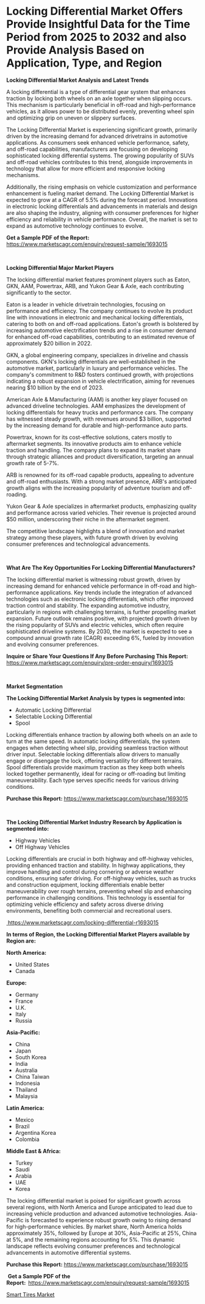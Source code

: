 <p><h1>Locking Differential Market Offers Provide Insightful Data for the Time Period from 2025 to 2032 and also Provide Analysis Based on Application, Type, and Region</h1></p><p><strong>Locking Differential Market Analysis and Latest Trends</strong></p>
<p><p>A locking differential is a type of differential gear system that enhances traction by locking both wheels on an axle together when slipping occurs. This mechanism is particularly beneficial in off-road and high-performance vehicles, as it allows power to be distributed evenly, preventing wheel spin and optimizing grip on uneven or slippery surfaces. </p><p>The Locking Differential Market is experiencing significant growth, primarily driven by the increasing demand for advanced drivetrains in automotive applications. As consumers seek enhanced vehicle performance, safety, and off-road capabilities, manufacturers are focusing on developing sophisticated locking differential systems. The growing popularity of SUVs and off-road vehicles contributes to this trend, alongside improvements in technology that allow for more efficient and responsive locking mechanisms. </p><p>Additionally, the rising emphasis on vehicle customization and performance enhancement is fueling market demand. The Locking Differential Market is expected to grow at a CAGR of 5.5% during the forecast period. Innovations in electronic locking differentials and advancements in materials and design are also shaping the industry, aligning with consumer preferences for higher efficiency and reliability in vehicle performance. Overall, the market is set to expand as automotive technology continues to evolve.</p></p>
<p><strong>Get a Sample PDF of the Report:&nbsp;</strong> <a href="https://www.marketscagr.com/enquiry/request-sample/1693015?utm_campaign=3166&utm_medium=2&utm_source=Github&utm_content=ia&utm_term=30032025&utm_id=locking-differential">https://www.marketscagr.com/enquiry/request-sample/1693015</a></p>
<p>&nbsp;</p>
<p><strong>Locking Differential Major Market Players</strong></p>
<p><p>The locking differential market features prominent players such as Eaton, GKN, AAM, Powertrax, ARB, and Yukon Gear & Axle, each contributing significantly to the sector.</p><p>Eaton is a leader in vehicle drivetrain technologies, focusing on performance and efficiency. The company continues to evolve its product line with innovations in electronic and mechanical locking differentials, catering to both on and off-road applications. Eaton's growth is bolstered by increasing automotive electrification trends and a rise in consumer demand for enhanced off-road capabilities, contributing to an estimated revenue of approximately $20 billion in 2022.</p><p>GKN, a global engineering company, specializes in driveline and chassis components. GKN's locking differentials are well-established in the automotive market, particularly in luxury and performance vehicles. The company's commitment to R&D fosters continued growth, with projections indicating a robust expansion in vehicle electrification, aiming for revenues nearing $10 billion by the end of 2023.</p><p>American Axle & Manufacturing (AAM) is another key player focused on advanced driveline technologies. AAM emphasizes the development of locking differentials for heavy trucks and performance cars. The company has witnessed steady growth, with revenues around $3 billion, supported by the increasing demand for durable and high-performance auto parts.</p><p>Powertrax, known for its cost-effective solutions, caters mostly to aftermarket segments. Its innovative products aim to enhance vehicle traction and handling. The company plans to expand its market share through strategic alliances and product diversification, targeting an annual growth rate of 5-7%.</p><p>ARB is renowned for its off-road capable products, appealing to adventure and off-road enthusiasts. With a strong market presence, ARB's anticipated growth aligns with the increasing popularity of adventure tourism and off-roading.</p><p>Yukon Gear & Axle specializes in aftermarket products, emphasizing quality and performance across varied vehicles. Their revenue is projected around $50 million, underscoring their niche in the aftermarket segment. </p><p>The competitive landscape highlights a blend of innovation and market strategy among these players, with future growth driven by evolving consumer preferences and technological advancements.</p></p>
<p>&nbsp;</p>
<p><strong>What Are The Key Opportunities For Locking Differential Manufacturers?</strong></p>
<p><p>The locking differential market is witnessing robust growth, driven by increasing demand for enhanced vehicle performance in off-road and high-performance applications. Key trends include the integration of advanced technologies such as electronic locking differentials, which offer improved traction control and stability. The expanding automotive industry, particularly in regions with challenging terrains, is further propelling market expansion. Future outlook remains positive, with projected growth driven by the rising popularity of SUVs and electric vehicles, which often require sophisticated driveline systems. By 2030, the market is expected to see a compound annual growth rate (CAGR) exceeding 6%, fueled by innovation and evolving consumer preferences.</p></p>
<p><strong>Inquire or Share Your Questions If Any Before Purchasing This Report:</strong> <a href="https://www.marketscagr.com/enquiry/pre-order-enquiry/1693015?utm_campaign=3166&utm_medium=2&utm_source=Github&utm_content=ia&utm_term=30032025&utm_id=locking-differential">https://www.marketscagr.com/enquiry/pre-order-enquiry/1693015</a></p>
<p>&nbsp;</p>
<p><strong>Market Segmentation</strong></p>
<p><strong>The Locking Differential Market Analysis by types is segmented into:</strong></p>
<p><ul><li>Automatic Locking Differential</li><li>Selectable Locking Differential</li><li>Spool</li></ul></p>
<p><p>Locking differentials enhance traction by allowing both wheels on an axle to turn at the same speed. In automatic locking differentials, the system engages when detecting wheel slip, providing seamless traction without driver input. Selectable locking differentials allow drivers to manually engage or disengage the lock, offering versatility for different terrains. Spool differentials provide maximum traction as they keep both wheels locked together permanently, ideal for racing or off-roading but limiting maneuverability. Each type serves specific needs for various driving conditions.</p></p>
<p><strong>Purchase this Report:&nbsp;</strong><a href="https://www.marketscagr.com/purchase/1693015?utm_campaign=3166&utm_medium=2&utm_source=Github&utm_content=ia&utm_term=30032025&utm_id=locking-differential">https://www.marketscagr.com/purchase/1693015</a></p>
<p>&nbsp;</p>
<p><strong>The Locking Differential Market Industry Research by Application is segmented into:</strong></p>
<p><ul><li>Highway Vehicles</li><li>Off Highway Vehicles</li></ul></p>
<p><p>Locking differentials are crucial in both highway and off-highway vehicles, providing enhanced traction and stability. In highway applications, they improve handling and control during cornering or adverse weather conditions, ensuring safer driving. For off-highway vehicles, such as trucks and construction equipment, locking differentials enable better maneuverability over rough terrains, preventing wheel slip and enhancing performance in challenging conditions. This technology is essential for optimizing vehicle efficiency and safety across diverse driving environments, benefiting both commercial and recreational users.</p></p>
<p><a href="https://www.marketscagr.com/locking-differential-r1693015?utm_campaign=3166&utm_medium=2&utm_source=Github&utm_content=ia&utm_term=30032025&utm_id=locking-differential">&nbsp;https://www.marketscagr.com/locking-differential-r1693015</a></p>
<p><strong>In terms of Region, the Locking Differential Market Players available by Region are:</strong></p>
<p>
    <p> <strong> North America: </strong>
        <ul>
            <li>United States</li>
            <li>Canada</li>
        </ul>
        </p> 
    <p> <strong> Europe: </strong>
        <ul>
            <li>Germany</li>
            <li>France</li>
            <li>U.K.</li>
            <li>Italy</li>
            <li>Russia</li>
        </ul>
        </p> 
    <p> <strong> Asia-Pacific: </strong>
        <ul>
            <li>China</li>
            <li>Japan</li>
            <li>South Korea</li>
            <li>India</li>
            <li>Australia</li>
            <li>China Taiwan</li>
            <li>Indonesia</li>
            <li>Thailand</li>
            <li>Malaysia</li>
        </ul>
        </p> 
    <p> <strong> Latin America: </strong>
        <ul>
            <li>Mexico</li>
            <li>Brazil</li>
            <li>Argentina Korea</li>
            <li>Colombia</li>
        </ul>
        </p> 
    <p> <strong> Middle East & Africa: </strong>
        <ul>
            <li>Turkey</li>
            <li>Saudi</li>
            <li>Arabia</li>
            <li>UAE</li>
            <li>Korea</li>
        </ul>
    </p>
    </p>
<p><p>The locking differential market is poised for significant growth across several regions, with North America and Europe anticipated to lead due to increasing vehicle production and advanced automotive technologies. Asia-Pacific is forecasted to experience robust growth owing to rising demand for high-performance vehicles. By market share, North America holds approximately 35%, followed by Europe at 30%, Asia-Pacific at 25%, China at 5%, and the remaining regions accounting for 5%. This dynamic landscape reflects evolving consumer preferences and technological advancements in automotive differential systems.</p></p>
<p><strong>Purchase this Report: </strong><a href="https://www.marketscagr.com/purchase/1693015?utm_campaign=3166&utm_medium=2&utm_source=Github&utm_content=ia&utm_term=30032025&utm_id=locking-differential">https://www.marketscagr.com/purchase/1693015</a></p>
<p>&nbsp;<strong>Get a Sample PDF of the Report:&nbsp;&nbsp;</strong><a href="https://www.marketscagr.com/enquiry/request-sample/1693015?utm_campaign=3166&utm_medium=2&utm_source=Github&utm_content=ia&utm_term=30032025&utm_id=locking-differential">https://www.marketscagr.com/enquiry/request-sample/1693015</a></p>
<p><strong></strong></p>
<p><p><a href="https://github.com/deyniphytic/Market-Research-Report-List-1/blob/main/smart-tires-market.md?utm_campaign=3166&utm_medium=2&utm_source=Github&utm_content=ia&utm_term=30032025&utm_id=locking-differential">Smart Tires Market</a></p></p>